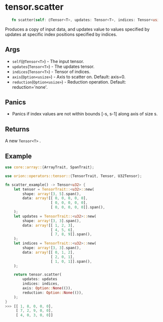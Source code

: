 # tensor.scatter

```rust 
   fn scatter(self: @Tensor<T>, updates: Tensor<T>, indices: Tensor<usize>,  axis: Option<usize>, reduction: Option<usize>) -> Tensor<T>;
```

Produces a copy of input data, and updates value to values specified by updates at specific index positions specified by indices.

## Args

* `self`(`@Tensor<T>`) - The input tensor.
* `updates`(`Tensor<T>`) - The updates tensor.
* `indices`(`Tensor<T>`) - Tensor of indices.
* `axis`(`Option<usize>`) - Axis to scatter on. Default: axis=0.
* `reduction`(`Option<usize>`) - Reduction operation. Default: reduction='none'.

## Panics

* Panics if index values are not within bounds [-s, s-1] along axis of size s.

## Returns 

A new `Tensor<T>` .

## Example

```rust
use core::array::{ArrayTrait, SpanTrait};

use orion::operators::tensor::{TensorTrait, Tensor, U32Tensor};

fn scatter_example() -> Tensor<u32> {
    let tensor = TensorTrait::<u32>::new(
        shape: array![3, 5].span(), 
        data: array![[ 0, 0, 0, 0, 0],
                     [ 0, 0, 0, 0, 0],
                     [ 0, 0, 0, 0, 0]].span(), 
    );
    let updates = TensorTrait::<u32>::new(
        shape: array![3, 3].span(), 
        data: array![[ 1, 2, 3],
                     [ 4, 5, 6],
                     [ 7, 8, 9]].span(), 
    );
    let indices = TensorTrait::<u32>::new(
        shape: array![3, 3].span(), 
        data: array![[ 0, 1, 2],
                     [ 2, 0, 1],
                     [ 1, 0, 1]].span(), 
    );

    return tensor.scatter(
        updates: updates
        indices: indices, 
        axis: Option::None(()), 
        reduction: Option::None(()), 
    );
}
>>> [[ 1, 8, 0, 0, 0],
     [ 7, 2, 9, 0, 0],
     [ 4, 0, 3, 0, 0]]
```
